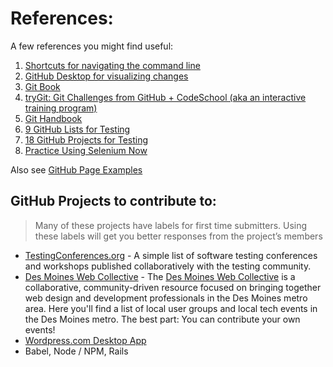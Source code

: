 # References:

A few references you might find useful:

1. [Shortcuts for navigating the command line](https://clementc.github.io/blog/2018/01/25/moving_cli/)
2. [GitHub Desktop for visualizing changes](https://desktop.github.com/)
3. [Git Book]( https://git-scm.com/book/en/v2/)
4. [tryGit: Git Challenges from GitHub + CodeSchool (aka an interactive training program)](https://try.github.io/levels/1/challenges/1)
5. [Git Handbook](https://guides.github.com/introduction/git-handbook/)
6. [9 GitHub Lists for Testing](http://www.kenst.com/2017/05/9-github-lists-for-testing/)
7. [18 GitHub Projects for Testing](http://www.kenst.com/2017/05/18-github-projects-for-testing/)
8. [Practice Using Selenium Now](https://www.kenst.com/2017/01/practice-using-selenium-now/)


Also see [GitHub Page Examples](github-page-examples.md)

## GitHub Projects to contribute to:

> Many of these projects have labels for first time submitters. Using these labels will get you better responses from the project’s members

- [TestingConferences.org](http://testingconferences.org/) - A simple list of software testing conferences and workshops published collaboratively with the testing community.
- [Des Moines Web Collective](http://dsmwebcollective.com/) - The [Des Moines Web Collective](http://dsmwebcollective.com/about/) is a collaborative, community-driven resource focused on bringing together web design and development professionals in the Des Moines metro area. Here you'll find a list of local user groups and local tech events in the Des Moines metro. The best part: You can contribute your own events!
- [Wordpress.com Desktop App](https://github.com/Automattic/wp-calypso)
- Babel, Node / NPM, Rails
